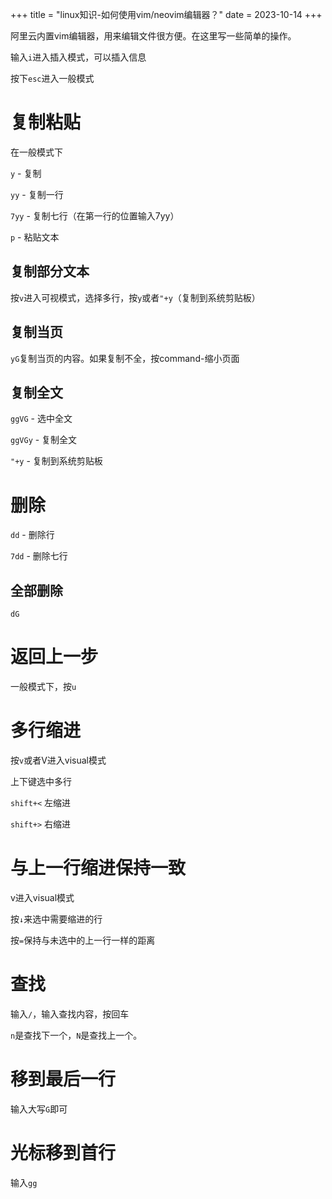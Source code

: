 +++
title = "linux知识-如何使用vim/neovim编辑器？"
date = 2023-10-14
+++

阿里云内置vim编辑器，用来编辑文件很方便。在这里写一些简单的操作。

输入`i`进入插入模式，可以插入信息

按下`esc`进入一般模式

# 复制粘贴

在一般模式下

`y` - 复制

`yy` - 复制一行

`7yy` - 复制七行（在第一行的位置输入7yy）

`p` - 粘贴文本

## 复制部分文本
按`v`进入可视模式，选择多行，按`y`或者`"+y`（复制到系统剪贴板）

## 复制当页
`yG`复制当页的内容。如果复制不全，按command-缩小页面

## 复制全文
`ggVG` - 选中全文

`ggVGy` - 复制全文

`"+y` - 复制到系统剪贴板

# 删除
`dd` - 删除行

`7dd` - 删除七行

## 全部删除
`dG`

# 返回上一步
一般模式下，按`u`

# 多行缩进
按`v`或者V进入visual模式

上下键选中多行

`shift+<` 左缩进

`shift+>` 右缩进

# 与上一行缩进保持一致

v进入visual模式

按`↓`来选中需要缩进的行

按`=`保持与未选中的上一行一样的距离

# 查找
输入`/`，输入查找内容，按回车

`n`是查找下一个，`N`是查找上一个。

# 移到最后一行
输入大写`G`即可

# 光标移到首行
输入`gg`

